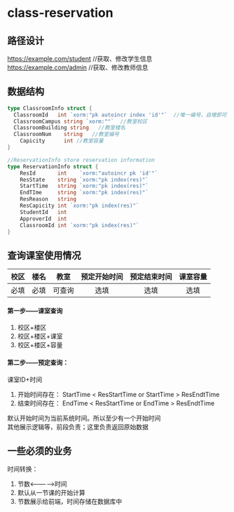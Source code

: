 # class-reservation
## 路径设计
https://example.com/student   //获取、修改学生信息
https://example.com/admin   //获取、修改教师信息
## 数据结构
```go
type ClassroomInfo struct {
  ClassroomId   int `xorm:"pk autoincr index 'id'"`  //唯一编号，自增即可
  ClassroomCampus string `xorm:""`  //教室校区
  ClassroomBuilding string   //教室楼名
  ClassroomNum    string   //教室编号
	Capicity      int //教室容量
}

//ReservationInfo store reservation information
type ReservationInfo struct {
	ResId       int    `xorm:"autoincr pk 'id'"`
	ResState    string `xorm:"pk index(res)"`
	StartTime   string `xorm:"pk index(res)"`
	EndTIme     string `xorm:"pk index(res)"`
	ResReason   string
	ResCapicity int `xorm:"pk index(res)"`
	StudentId   int
	ApproverId  int
	ClassroomId int `xorm:"pk index(res)"`
}
```
## 查询课室使用情况
校区|楼名|教室|预定开始时间|预定结束时间|课室容量
:-:|:-:|:-:|:-:|:-:|:-:|
必填|必填|可查询 | 选填| 选填| 选填|

#### 第一步——课室查询
1. 校区+楼区
2. 校区+楼区+课室
3. 校区+楼区+容量

#### 第二步——预定查询：
课室ID+时间
1. 开始时间存在： StartTime < ResStartTime or StartTime > ResEndtTime
2. 结束时间存在： EndTime < ResStartTime or EndTime > ResEndtTime

默认开始时间为当前系统时间。所以至少有一个开始时间<br />
其他展示逻辑等，前段负责；这里负责返回原始数据

## 一些必须的业务
时间转换： 
1. 节数<----->时间
2. 默认从一节课的开始计算
3. 节数展示给前端，时间存储在数据库中
